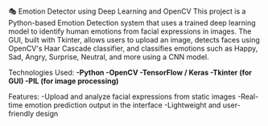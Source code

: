 🎭 Emotion Detector using Deep Learning and OpenCV
This project is a Python-based Emotion Detection system that uses a trained deep learning model to identify human emotions from facial expressions in images. The GUI, built with Tkinter, allows users to upload an image, detects faces using OpenCV's Haar Cascade classifier, and classifies emotions such as Happy, Sad, Angry, Surprise, Neutral, and more using a CNN model.

Technologies Used:
**-Python
-OpenCV
-TensorFlow / Keras
-Tkinter (for GUI)
-PIL (for image processing)**

Features:
-Upload and analyze facial expressions from static images
-Real-time emotion prediction output in the interface
-Lightweight and user-friendly design
